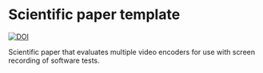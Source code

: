 # Scientific paper template

[![DOI](https://zenodo.org/badge/258549840.svg)](https://zenodo.org/badge/latestdoi/258549840)

Scientific paper that evaluates multiple video encoders for use with screen recording of software tests.

